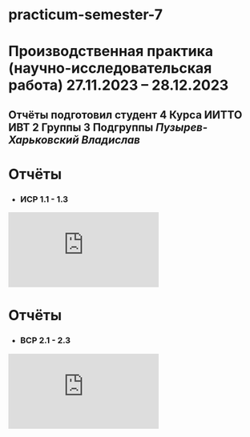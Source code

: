 # practicum-semester-7
# 	Производственная практика (научно-исследовательская работа) 27.11.2023 – 28.12.2023
## Отчёты подготовил студент 4 Курса ИИТТО ИВТ 2 Группы 3 Подгруппы _**Пузырев-Харьковский Владислав**_

# **Отчёты**
* ### **ИСР 1.1 - 1.3** 

![Задание на практику](https://decodeit.ru/image.php?type=qr&value=https%3A%2F%2Fgithub.com%2FPuzyrevHarkovskii%2Fpracticum-semester-7%2Fblob%2Fmain%2F%25D0%2598%25D0%25A1%25D0%25A0%25201.pdf)
# **Отчёты**
* ### **ВСР 2.1 - 2.3** 
![Отчёт о практике](https://decodeit.ru/image.php?type=qr&value=https%3A%2F%2Fgithub.com%2FPuzyrevHarkovskii%2Fpracticum-semester-7%2Fblob%2Fmain%2F%25D0%2592%25D0%25A1%25D0%25A0%25202.pdf)
